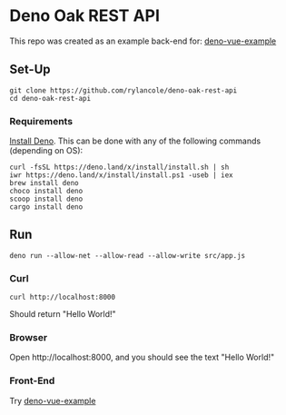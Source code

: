 # Deno Oak REST API

This repo was created as an example back-end for: [deno-vue-example](https://github.com/rylancole/deno-vue-example)

## Set-Up 

```
git clone https://github.com/rylancole/deno-oak-rest-api
cd deno-oak-rest-api
```

### Requirements

[Install Deno](https://deno.land/). This can be done with any of the following commands (depending on OS):

`curl -fsSL https://deno.land/x/install/install.sh | sh`  
`iwr https://deno.land/x/install/install.ps1 -useb | iex`  
`brew install deno`  
`choco install deno`  
`scoop install deno`  
`cargo install deno`

## Run

```
deno run --allow-net --allow-read --allow-write src/app.js
```

### Curl

```
curl http://localhost:8000
```

Should return "Hello World!"

### Browser 

Open http://localhost:8000, and you should see the text "Hello World!"

### Front-End

Try [deno-vue-example](https://github.com/rylancole/deno-vue-example)
